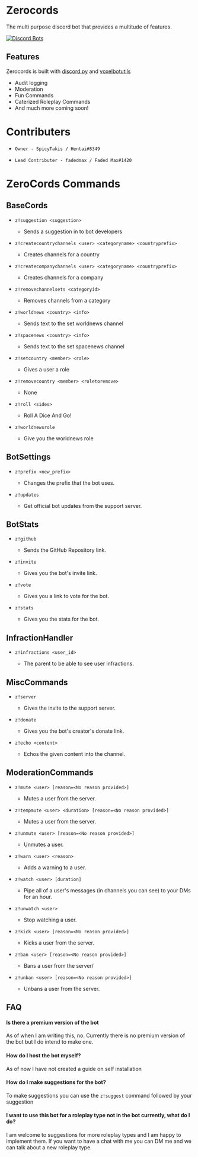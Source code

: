 # Zerocords

The multi purpose discord bot that provides a multitude of features.

[![Discord Bots](https://top.gg/api/widget/752346510523629669.svg)](https://top.gg/bot/752346510523629669)

## Features

Zerocords is built with [discord.py](https://github.com/Rapptz/discord.py) and [voxelbotutils](https://github.com/voxel-fox-ltd/voxelbotutils)

- Audit logging
- Moderation
- Fun Commands
- Caterized Roleplay Commands
- And much more coming soon!

# Contributers

 * `Owner - SpicyTakis / Hentai#8349`
 
 * `Lead Contributer - fadedmax / Faded Max#1420`
 
# ZeroCords Commands

## BaseCords

* `z!suggestion <suggestion>`

	* Sends a suggestion in to bot developers

* `z!createcountrychannels <user> <categoryname> <countryprefix>`

	* Creates channels for a country

* `z!createcompanychannels <user> <categoryname> <countryprefix>`

	* Creates channels for a company

* `z!removechannelsets <categoryid>`

	* Removes channels from a category

* `z!worldnews <country> <info>`

	* Sends text to the set worldnews channel

* `z!spacenews <country> <info>`

	* Sends text to the set spacenews channel

* `z!setcountry <member> <role>`

	* Gives a user a role

* `z!removecountry <member> <roletoremove>`

	* None

* `z!roll <sides>`

	* Roll A Dice And Go!

* `z!worldnewsrole`

	* Give you the worldnews role

## BotSettings

* `z!prefix <new_prefix>`

	* Changes the prefix that the bot uses.

* `z!updates`

	* Get official bot updates from the support server.

## BotStats

* `z!github`

	* Sends the GitHub Repository link.

* `z!invite`

	* Gives you the bot's invite link.

* `z!vote`

	* Gives you a link to vote for the bot.

* `z!stats`

	* Gives you the stats for the bot.

## InfractionHandler

* `z!infractions <user_id>`

	* The parent to be able to see user infractions.

## MiscCommands

* `z!server`

	* Gives the invite to the support server.

* `z!donate`

	* Gives you the bot's creator's donate link.

* `z!echo <content>`

	* Echos the given content into the channel.

## ModerationCommands

* `z!mute <user> [reason=<No reason provided>]`

	* Mutes a user from the server.

* `z!tempmute <user> <duration> [reason=<No reason provided>]`

	* Mutes a user from the server.

* `z!unmute <user> [reason=<No reason provided>]`

	* Unmutes a user.

* `z!warn <user> <reason>`

	* Adds a warning to a user.

* `z!watch <user> [duration]`

	* Pipe all of a user's messages (in channels you can see) to your DMs for an hour.

* `z!unwatch <user>`

	* Stop watching a user.

* `z!kick <user> [reason=<No reason provided>]`

	* Kicks a user from the server.

* `z!ban <user> [reason=<No reason provided>]`

	* Bans a user from the server/

* `z!unban <user> [reason=<No reason provided>]`

	* Unbans a user from the server.

## FAQ

#### Is there a premium version of the bot

As of when I am writing this, no. Currently there is no premium version of the bot but I do intend to make one.

#### How do I host the bot myself?

As of now I have not created a guide on self installation

#### How do I make suggestions for the bot?

To make suggestions you can use the `z!suggest` command followed by your suggestion

#### I want to use this bot for a roleplay type not in the bot currently, what do I do?

I am welcome to suggestions for more roleplay types and I am happy to implement them. If you want to have a chat with me you can DM me and we can talk about a new roleplay type.
